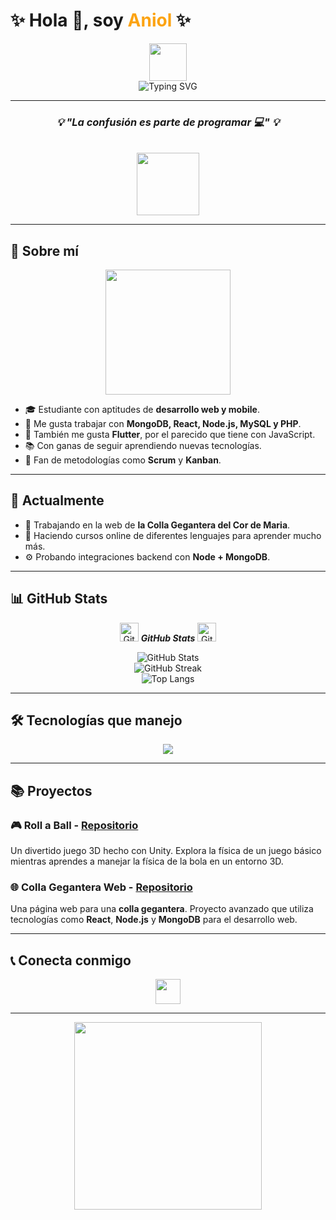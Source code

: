 # ✨ Hola 👋, soy <span style="color:#fca311;">Aniol</span> ✨

<div align="center">
  <img src="https://media.giphy.com/media/hvRJCLFzcasrR4ia7z/giphy.gif" width="60px">
  <br>
  <img src="https://readme-typing-svg.herokuapp.com?font=Fira+Code&size=28&pause=1000&color=FCA311&center=true&vCenter=true&width=450&lines=Bienvenido+a+mi+GitHub!;Estudiante+web;Front+for+All,+All+for+Back" alt="Typing SVG" />
</div>

---

<!-- ✨ Frase inspiradora -->
<div align="center">
  <h3><i>💡 "La confusión es parte de programar 💻" 💡</i></h3>
  <br>
  <img src="https://media.giphy.com/media/l4FGpW6An10ChWLR6/giphy.gif" width="100px" />
</div>

---

<!-- 📖 Sobre mí -->
## 📖 Sobre mí

<div align="center">
  <img src="https://media.giphy.com/media/d2ZCkVJ8g9AkVsh7bi/giphy.gif" width="200px" />
</div>

- 🎓 Estudiante con aptitudes de **desarrollo web y mobile**.
- 💾 Me gusta trabajar con **MongoDB, React, Node.js, MySQL y PHP**.
- 📱 También me gusta **Flutter**, por el parecido que tiene con JavaScript.
- 📚 Con ganas de seguir aprendiendo nuevas tecnologías.
- 🎨 Fan de metodologías como **Scrum** y **Kanban**.

---

<!-- 🚀 Actualmente -->
## 🚀 Actualmente

- 🔭 Trabajando en la web de **la Colla Gegantera del Cor de Maria**.
- 🌱 Haciendo cursos online de diferentes lenguajes para aprender mucho más.
- ⚙️ Probando integraciones backend con **Node + MongoDB**.

---

## 📊 GitHub Stats

<p align="center">
  <img src="https://media.giphy.com/media/8UHRm5oY4k4FDxq5QG/giphy.gif" width="30px" alt="GitHub-Status"/>
  <i><b>GitHub Stats</b></i>
  <img src="https://media.giphy.com/media/8UHRm5oY4k4FDxq5QG/giphy.gif" width="30px" alt="GitHub-Status"/>
</p>

<div align="center">
  <img src="https://github-readme-stats.vercel.app/api?username=DRAKEFISTFIRE&show_icons=true&theme=radical" alt="GitHub Stats" />
  <br>
  <img src="https://github-readme-streak-stats.herokuapp.com/?user=DRAKEFISTFIRE&theme=radical" alt="GitHub Streak" />
  <br>
  <img src="https://github-readme-stats.vercel.app/api/top-langs/?username=DRAKEFISTFIRE&layout=compact&theme=radical" alt="Top Langs" />
</div>

---

## 🛠️ Tecnologías que manejo

<p align="center">
  <img src="https://skillicons.dev/icons?i=html,css,js,php,react,nodejs,mongodb,flutter,git,github,vscode,linux,windows&perline=8" />
</p>

---

## 📚 Proyectos

### 🎮 **Roll a Ball** - [Repositorio](https://github.com/DRAKEFISTFIRE/Roll-a-Ball)
Un divertido juego 3D hecho con Unity. Explora la física de un juego básico mientras aprendes a manejar la física de la bola en un entorno 3D.

### 🌐 **Colla Gegantera Web** - [Repositorio](https://github.com/DRAKEFISTFIRE/Colla-gegantera-web-project)
Una página web para una **colla gegantera**. Proyecto avanzado que utiliza tecnologías como **React**, **Node.js** y **MongoDB** para el desarrollo web.

---

## 📞 Conecta conmigo

<p align="center">
  <a href="https://www.linkedin.com/in/aniol-rodriguez-530514295/">
    <img src="https://raw.githubusercontent.com/rahulbanerjee26/githubAboutMeGenerator/main/icons/linked-in-alt.svg" width="40px">
  </a>
</p>

---

<!-- 🎉 Animación final -->
<div align="center">
  <img src="https://media.giphy.com/media/jRf5fsn8G6YaogAWxn/giphy.gif" width="300px" />
  <br>
</div>

